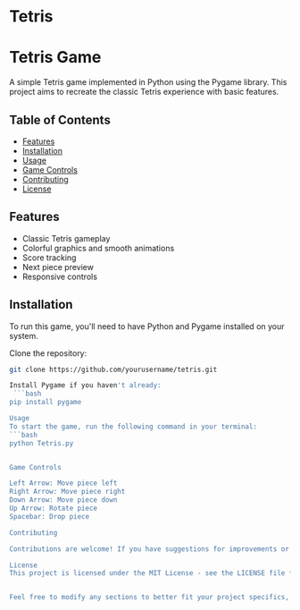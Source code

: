 # Tetris
# Tetris Game

A simple Tetris game implemented in Python using the Pygame library. This project aims to recreate the classic Tetris experience with basic features.

## Table of Contents

- [Features](#features)
- [Installation](#installation)
- [Usage](#usage)
- [Game Controls](#game-controls)
- [Contributing](#contributing)
- [License](#license)

## Features

- Classic Tetris gameplay
- Colorful graphics and smooth animations
- Score tracking
- Next piece preview
- Responsive controls

## Installation

To run this game, you'll need to have Python and Pygame installed on your system.

Clone the repository:
   ```bash
   git clone https://github.com/yourusername/tetris.git
   
Install Pygame if you haven't already:
    ```bash
   pip install pygame

Usage
To start the game, run the following command in your terminal:
```bash
python Tetris.py


Game Controls

Left Arrow: Move piece left
Right Arrow: Move piece right
Down Arrow: Move piece down
Up Arrow: Rotate piece
Spacebar: Drop piece

Contributing

Contributions are welcome! If you have suggestions for improvements or new features, feel free to create an issue or submit a pull request.

License
This project is licensed under the MIT License - see the LICENSE file for details.


Feel free to modify any sections to better fit your project specifics, such as adding more features, changing the repository link, or updating the license information. Let me know if you need any further assistance!

